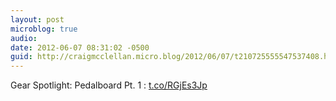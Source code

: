 ```yaml
---
layout: post
microblog: true
audio: 
date: 2012-06-07 08:31:02 -0500
guid: http://craigmcclellan.micro.blog/2012/06/07/t210725555547537408.html
---
```

Gear Spotlight: Pedalboard Pt. 1 : [t.co/RGjEs3Jp](http://t.co/RGjEs3Jp)

